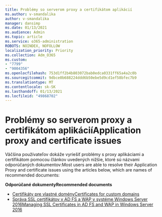 ```yaml
---
title: Problémy so serverom proxy a certifikátom aplikácií
ms.author: v-smandalika
author: v-smandalika
manager: dansimp
ms.date: 01/13/2021
ms.audience: Admin
ms.topic: article
ms.service: o365-administration
ROBOTS: NOINDEX, NOFOLLOW
localization_priority: Priority
ms.collection: Adm_O365
ms.custom:
- "7799"
- "9004356"
ms.openlocfilehash: 753d1ff2b4b803072bab0edca0331ff65a4a2c0b
ms.sourcegitcommit: 9dbce0b688224ddd6b50ebe5d9cd1ef58bfec7b9
ms.translationtype: MT
ms.contentlocale: sk-SK
ms.lasthandoff: 01/13/2021
ms.locfileid: "49868702"
---
```

# <a name="application-proxy-and-certificate-issues"></a><span data-ttu-id="6d3f5-102">Problémy so serverom proxy a certifikátom aplikácií</span><span class="sxs-lookup"><span data-stu-id="6d3f5-102">Application proxy and certificate issues</span></span>

<span data-ttu-id="6d3f5-103">Väčšina používateľov dokáže vyriešiť problémy s proxy aplikáciami a certifikátom pomocou článkov uvedených nižšie, ktoré sú názvami odporúčaných dokumentov:</span><span class="sxs-lookup"><span data-stu-id="6d3f5-103">Most users are able to resolve their Application Proxy and certificate issues using the articles below, which are names of recommended documents:</span></span>

<span data-ttu-id="6d3f5-104">**Odporúčané dokumenty**</span><span class="sxs-lookup"><span data-stu-id="6d3f5-104">**Recommended documents**</span></span>

- [<span data-ttu-id="6d3f5-105">Certifikáty pre vlastné domény</span><span class="sxs-lookup"><span data-stu-id="6d3f5-105">Certificates for custom domains</span></span>](https://docs.microsoft.com/azure/active-directory/manage-apps/application-proxy-configure-custom-domain#certificates-for-custom-domains)
- [<span data-ttu-id="6d3f5-106">Správa SSL certifikátov v AD FS a WAP v systéme Windows Server 2016</span><span class="sxs-lookup"><span data-stu-id="6d3f5-106">Managing SSL Certificates in AD FS and WAP in Windows Server 2016</span></span>](https://docs.microsoft.com/windows-server/identity/ad-fs/operations/manage-ssl-certificates-ad-fs-wap)


